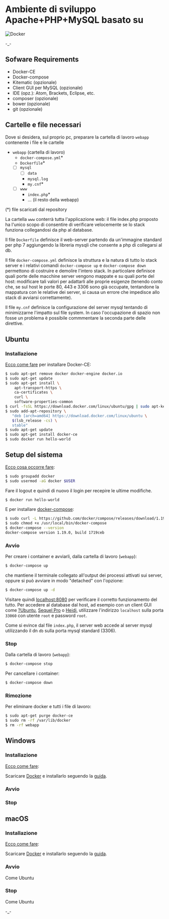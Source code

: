 # Ambiente di sviluppo Apache+PHP+MySQL basato su

![Docker](https://blog.seeweb.it/wp-content/uploads/2015/06/homepage-docker-logo-300x248.png)

-_-
## Sofware Requirements

* Docker-CE
* Docker-compose
* Kitematic (opzionale)
* Client GUI per MySQL (opzionale)
* IDE (opz.): Atom, Brackets, Eclipse, etc.
* composer (opzionale)
* bower (opzionale)
* git (opzionale)

## Cartelle e file necessari
Dove si desidera, sul proprio pc, preparare la cartella di lavoro `webapp` contenente i file e le cartelle
* `webapp` (cartella di lavoro)
  * `docker-compose.yml`*
  * `Dockerfile`*
  * [ ] `mysql`
    * [ ] `data`
    * `mysql.log`
    * `my.cnf`*
  * [ ] `www`
    * `index.php`*
    * ... (il resto della webapp)

(*) file scaricati dal repository

La cartella `www` conterrà tutta l'applicazione web: il file index.php proposto
ha l'unico scopo di consentire di verificare velocemente se lo stack funziona
collegandosi da php al database.

Il file `Dockerfile` definisce il web-server partendo da un'immagine standard
per php 7 aggiungendo la libreria mysqli che consente a php di collegarsi al db.

Il file `docker-compose.yml` definisce la struttura e la natura di tutto lo stack
server e i relativi comandi `docker-compose up` e `docker-compose down` permettono di costruire e demolire l'intero stack. In particolare definisce quali porte delle macchine server vengono mappate e su quali porte del host: modificare tali valori per adattarli alle proprie esigenze (tenendo conto che, se sul host le porte 80, 443 e 3306 sono già occupate, tentandone la mappatura con le relative dei server, si causa un errore che impedisce allo stack di avviarsi correttamente).

Il file `my.cnf` definisce la configurazione del server mysql tentando di minimizzarne l'impatto sul file system. In caso l'occupazione di spazio non fosse un problema è possibile commmentare la seconda parte delle direttive.

## Ubuntu
### Installazione
[Ecco come fare](https://docs.docker.com/install/linux/docker-ce/ubuntu/) per installare Docker-CE:
```bash
$ sudo apt-get remove docker docker-engine docker.io
$ sudo apt-get update
$ sudo apt-get install \
    apt-transport-https \
    ca-certificates \
    curl \
    software-properties-common
$ curl -fsSL https://download.docker.com/linux/ubuntu/gpg | sudo apt-key add -
$ sudo add-apt-repository \
   "deb [arch=amd64] https://download.docker.com/linux/ubuntu \
   $(lsb_release -cs) \
   stable"
$ sudo apt-get update
$ sudo apt-get install docker-ce
$ sudo docker run hello-world
```
## Setup del sistema
[Ecco cosa occorre fare](https://docs.docker.com/install/linux/linux-postinstall/):
```bash
$ sudo groupadd docker
$ sudo usermod -aG docker $USER
```
Fare il logout e quindi di nuovo il login per recepire le ultime modifiche.
```bash
$ docker run hello-world
```

E per installare [docker-compose](https://docs.docker.com/compose/install/):
```bash
$ sudo curl -L https://github.com/docker/compose/releases/download/1.19.0/docker-compose-`uname -s`-`uname -m` -o /usr/local/bin/docker-compose
$ sudo chmod +x /usr/local/bin/docker-compose
$ docker-compose --version
docker-compose version 1.19.0, build 1719ceb
```

### Avvio
Per creare i container e avviarli,
dalla cartella di lavoro (`webapp`):
```bash
$ docker-compose up
```
che mantiene il terminale collegato all'output dei processi attivati sui server,
oppure si può avviare in modo "detached" con l'opzione:
```bash
$ docker-compose up -d
```

Visitare quindi [localhost:8080](localhost:8080) per verificare il corretto
funzionamento del tutto.
Per accedere al database dal host, ad esempio con un client GUI come
[?Ubuntu](),
[Sequel Pro](http://sequelpro.com/)
o [Heidi](https://www.heidisql.com),
utilizzare l'indirizzo `localhost` sulla porta `33060` con
utente `root` e password `root`.

Come si evince dal file `index.php`, il server web accede al server mysql utilizzando il dn `db` sulla porta mysql standard (3306).

### Stop
Dalla cartella di lavoro (`webapp`):
```bash
$ docker-compose stop
```
Per cancellare i container:
```bash
$ docker-compose down
```
### Rimozione
Per eliminare docker e tutti i file di lavoro:
```bash
$ sudo apt-get purge docker-ce
$ sudo rm -rf /var/lib/docker
$ rm -rf webapp
```

## Windows
### Installazione
[Ecco come fare](https://docs.docker.com/docker-for-windows/install/):

Scaricare [Docker](https://download.docker.com/win/stable/Docker%20for%20Windows%20Installer.exe)
e installarlo seguendo la [guida](https://docs.docker.com/docker-for-windows/).

### Avvio
### Stop

## macOS
### Installazione
[Ecco come fare](https://docs.docker.com/docker-for-mac/install/):

Scaricare [Docker](https://download.docker.com/mac/stable/Docker.dmg)
e installarlo seguendo la [guida](https://docs.docker.com/docker-for-mac/).

### Avvio
Come Ubuntu
### Stop
Come Ubuntu

-_-
